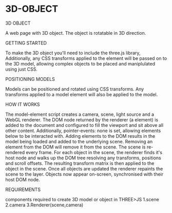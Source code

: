 # 3D-OBJECT
3D OBJECT

A web page with 3D object. The object is rotatable in 3D direction.

GETTING STARTED

To make the 3D object you'll need to include the three.js library,
Additionally, any CSS transforms applied to the element will be passed on to the 3D model, allowing complex objects to be placed and maniplulated using just CSS.



POSITIONING MODELS

Models can be positioned and rotated using CSS transforms. Any transforms applied to a model element will also be applied to the model.

HOW IT WORKS

The model-element script creates a camera, scene, light source and a WebGL renderer. The DOM node returned by the renderer (a element) is added to the document and configured to fill the viewport and sit above all other content. Additionally, pointer-events: none is set, allowing elements below to be interacted with.
Adding elements to the DOM results in the model being loaded and added to the underlying scene. Removing an element from the DOM will remove it from the scene.
The scene is re-rendered every frame. For each object in the scene, the renderer finds it's host node and walks up the DOM tree resolving any transforms, positions and scroll offsets. The resulting transform matrix is then applied to the object in the scene. Once all objects are updated the renderer repaints the scene to the layer. Objects now appear on-screen, synchronised with their host DOM node.

REQUIREMENTS

components required to create 3D model or object in THREE>JS
1.scene
2.camera
3.Renderer(scene,camera)
